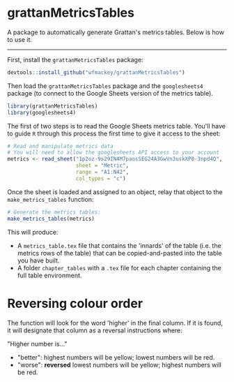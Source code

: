 # grattanMetricsTables
A package to automatically generate Grattan's metrics tables. Below is how to use it.

------

First, install the `grattanMetricsTables` package:

```r
devtools::install_github("wfmackey/grattanMetricsTables")
```

Then load the `grattanMetricsTables` package and the `googlesheets4` package (to connect to the Google Sheets version of the metrics table).

```r
library(grattanMetricsTables)
library(googlesheets4)
```

The first of two steps is to read the Google Sheets metrics table. You'll have to guide `R` through this process the first time to give it access to the sheet:

```r
# Read and manipulate metrics data
# You will need to allow the googlesheets API access to your account
metrics <- read_sheet("1p2oz-9s29IN4M7paosSEG24A3GwVn3uskXP0-3npd4Q", 
                      sheet = "Metric", 
                      range = "A1:N42",
                      col_types = "c")
```

Once the sheet is loaded and assigned to an object, relay that object to the `make_metrics_tables` function:

```r
# Generate the metrics tables:
make_metrics_tables(metrics) 
```

This will produce:

* A `metrics_table.tex` file that contains the 'innards' of the table (i.e. the metrics rows of the table) that can be copied-and-pasted into the table you have built.
* A folder `chapter_tables` with a `.tex` file for each chapter containing the full table environment.

# Reversing colour order
The function will look for the word 'higher' in the final column. If it is found, it will designate that column as a reversal instructions where:

"Higher number is..."
* "better": highest numbers will be yellow; lowest numbers will be red.
* "worse":  **reversed** lowest numbers will be yellow; highest numbers will be red.

